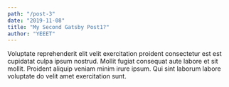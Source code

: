 ```yaml
---
path: "/post-3"
date: "2019-11-08"
title: "My Second Gatsby Post1?"
author: "YEEET"
---
```

Voluptate reprehenderit elit velit exercitation proident consectetur est est cupidatat culpa ipsum nostrud. Mollit fugiat consequat aute labore et sit mollit. Proident aliquip veniam minim irure ipsum. Qui sint laborum labore voluptate do velit amet exercitation sunt.